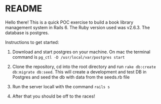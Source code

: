 # README

Hello there!  This is a quick POC exercise to build a book library management system in Rails 6.  The Ruby version used was v2.6.3.  The database is postgres.

Instructions to get started:

1. Download and start postgres on your machine.  On mac the terminal command is `pg_ctl -D /usr/local/var/postgres start`

2. Clone the repository, cd into the root directory and run
`rake db:create db:migrate db:seed`.  This will create a development and test DB in Postgres and seed the db with data from the seeds.rb file

3. Run the server locall with the command `rails s`

4. After that you should be off to the races!
